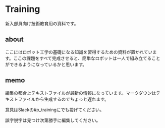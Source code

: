 # Training
新入部員向け技術教育用の資料です。
## about
ここにはロボット工学の基礎になる知識を習得するための資料が置かれています。ここの課題をすべて完成させると、簡単なロボットは一人で組み立てることができるようになっているかと思います。
## memo
編集の都合上テキストファイルが最新の情報になっています。マークダウンはテキストファイルから生成するのでちょっと遅れます。

意見はSlackの#p_trainingにでも投げてください。

誤字脱字は見つけ次第勝手に編集してください。

